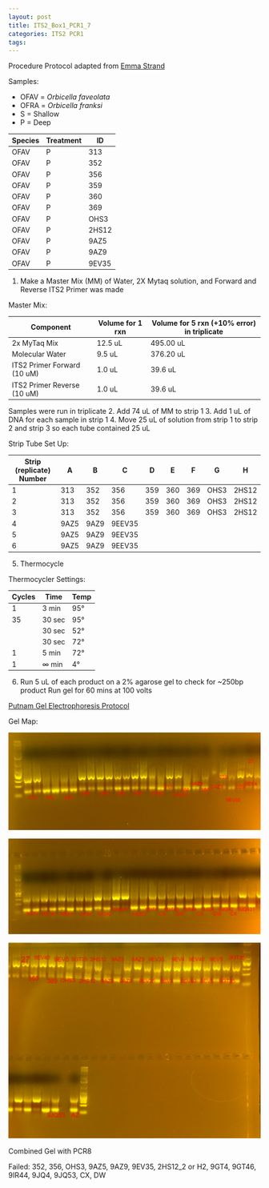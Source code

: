 ```yaml
---
layout: post
title: ITS2_Box1_PCR1_7
categories: ITS2 PCR1
tags:
---
```






Procedure
Protocol adapted from [Emma Strand](https://emmastrand.github.io/EmmaStrand_Notebook/16s,-ITS2,-23s-PCR-Protocol-Testing/)

Samples:
- OFAV = *Orbicella faveolata*
- OFRA = *Orbicella franksi*
- S = Shallow
- P = Deep

| Species | Treatment | ID     |
|---------|-----------|--------|
| OFAV    | P         | 313    |
| OFAV    | P         | 352    |
| OFAV    | P         | 356    |
| OFAV    | P         | 359    |
| OFAV    | P         | 360    |
| OFAV    | P         | 369    |
| OFAV    | P         | OHS3   |
| OFAV    | P         | 2HS12  |
| OFAV    | P         | 9AZ5   |
| OFAV    | P         | 9AZ9   |
| OFAV    | P         | 9EV35  |

1. Make a Master Mix (MM) of Water, 2X Mytaq solution, and Forward and Reverse ITS2 Primer was made

Master Mix:

| Component                   | Volume for 1 rxn  |  Volume for 5 rxn (+10% error) in triplicate |
|-----------------------------|-------------------|---------------------------------------------|
| 2x MyTaq Mix                | 12.5 uL           | 495.00 uL                                   |
| Molecular Water             | 9.5 uL            | 376.20 uL                                   |
| ITS2 Primer Forward (10 uM) | 1.0 uL            | 39.6 uL                                     |
| ITS2 Primer Reverse (10 uM) | 1.0 uL            | 39.6 uL                                     |

Samples were run in triplicate
2. Add 74 uL of MM to strip 1
3. Add 1 uL of DNA for each sample in strip 1
4. Move 25 uL of solution from strip 1 to strip 2 and strip 3 so each tube contained 25 uL

Strip Tube Set Up:

| Strip (replicate) Number | A    | B   | C       | D   | E   | F   | G    | H     |
|--------------------------|------|-----|---------|-----|-----|-----|------|-------|
| 1                        | 313  | 352 | 356     | 359 | 360 | 369 | OHS3 | 2HS12 |
| 2                        | 313  | 352 | 356     | 359 | 360 | 369 | OHS3 | 2HS12 |
| 3                        | 313  | 352 | 356     | 359 | 360 | 369 | OHS3 | 2HS12 |
| 4                        | 9AZ5 | 9AZ9 | 9EEV35 |
| 5                        | 9AZ5 | 9AZ9 | 9EEV35 |
| 6                        | 9AZ5 | 9AZ9 | 9EEV35 |

5. Thermocycle

Thermocycler Settings:

| Cycles | Time   | Temp |
|--------|--------|------|
| 1 	   | 3 min  | 95°  |
| 35     | 30 sec | 95°  |
|        | 30 sec | 52°  |
|        | 30 sec | 72°  |
| 1      | 5 min  | 72°  |
| 1      | ∞ min  | 4°   |

6. Run 5 uL of each product on a 2% agarose gel to check for ~250bp product
   Run gel for 60 mins at 100 volts

[Putnam Gel Electrophoresis Protocol](https://emmastrand.github.io/EmmaStrand_Notebook/Gel-Electrophoresis-Protocol/)


Gel Map:

![](https://raw.githubusercontent.com/wdunster/WDPrada_Lab_Notebook/master/images/ITS2_Gel7.png)

![](https://raw.githubusercontent.com/wdunster/WDPrada_Lab_Notebook/master/images/ITS2_Gel7-2.png)

![](https://raw.githubusercontent.com/wdunster/WDPrada_Lab_Notebook/master/images/ITS2_Gel8.png)

Combined Gel with PCR8

Failed: 352, 356, OHS3, 9AZ5, 9AZ9, 9EV35, 2HS12_2 or H2, 9GT4, 9GT46, 9IR44, 9JQ4, 9JQ53, CX, DW
